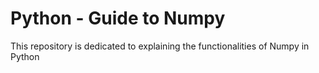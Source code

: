 # Python - Guide to Numpy
This repository is dedicated to explaining the functionalities of Numpy in Python
